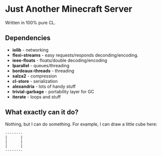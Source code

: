 Just Another Minecraft Server
==============================

Written in 100% pure CL.

Dependencies
-------------
* **iolib** - networking
* **flexi-streams** - easy requests/responds deconding/encoding.
* **ieee-floats** - floats/double decoding/encoding
* **lparallel** - queues/threading
* **bordeaux-threads** - threading
* **salza2** - compression
* **cl-store** - serialization
* **alexandria** - lots of handy stuff
* **trivial-garbage** - portability layer for GC
* **iterate** - loops and stuff


What exactly can it do?
------------------------
Nothing, but I can do something. For example, I can draw a little cube here:

    --------
    |      |
    |      |
    |      |
    --------
